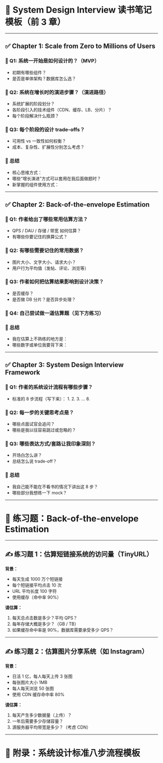 # 📘 System Design Interview 读书笔记模板（前 3 章）

---

## ✅ Chapter 1: Scale from Zero to Millions of Users

### 📌 Q1: 系统一开始是如何设计的？（MVP）
- 初期有哪些组件？
- 是否是单体架构？数据库怎么选？

### 📌 Q2: 系统在增长时的演进步骤？（演进路径）
- 系统扩展的阶段划分？
- 各阶段引入的技术组件（CDN、缓存、LB、分片）？
- 每个阶段解决什么瓶颈？

### 📌 Q3: 每个阶段的设计 trade-offs？
- 可用性 vs 一致性如何权衡？
- 成本、复杂性、扩展性分别怎么考虑？

### 🧠 总结
- 核心思维方式：
- 哪些“增长演进”方式可以套用在我后面做题时？
- 新掌握的组件使用方式：

---

## ✅ Chapter 2: Back-of-the-envelope Estimation

### 📌 Q1: 作者给出了哪些常用估算方法？
- QPS / DAU / 存储 / 带宽 如何估算？
- 有哪些你要记住的换算公式？

### 📌 Q2: 有哪些需要记住的常用数据？
- 图片大小、文字大小、请求大小？
- 用户行为平均值（发帖、评论、浏览等）

### 📌 Q3: 作者如何把估算结果影响到设计决策？
- 是否缓存？
- 是否做 DB 分片？是否异步处理？

### 📌 Q4: 自己尝试做一道估算题（见下方练习）

### 🧠 总结
- 我在估算上不熟练的地方是：
- 哪些数字或单位我要背下来：

---

## ✅ Chapter 3: System Design Interview Framework

### 📌 Q1: 作者的系统设计流程有哪些步骤？
- 标准的 8 步流程（写下来）：
  1.
  2.
  3.
  ...
  8.

### 📌 Q2: 每一步的关键思考点是？
- 哪些点面试官会追问？
- 哪些是我以往容易跳过或忽略的？

### 📌 Q3: 哪些表达方式/套路让我印象深刻？
- 开场白怎么讲？
- 总结怎么说 trade-off？

### 🧠 总结
- 我自己能不能在不看书的情况下讲出这 8 步？
- 哪些部分我想练一下 mock？

---

# 🧪 练习题：Back-of-the-envelope Estimation

---

## ✍️ 练习题 1：估算短链接系统的访问量（TinyURL）

**背景：**  
- 每天生成 1000 万个短链接  
- 每个短链接平均点击 10 次  
- URL 平均长度 100 字符  
- 使用缓存（命中率 90%）

**请估算：**
1. 每天总点击数是多少？平均 QPS？
2. 每年存储大概是多少？（GB / TB）
3. 如果缓存命中率是 90%，数据库需要承受多少 QPS？

---

## ✍️ 练习题 2：估算图片分享系统（如 Instagram）

**背景：**  
- 日活 1 亿，每人每天上传 3 张图  
- 每张图片大小 1MB  
- 每人每天浏览 50 张图  
- 使用 CDN 缓存命中率 80%

**请估算：**
1. 每天产生多少数据量（上传）？
2. 一年后需要多少存储容量？
3. 源服务器平均带宽是多少？（考虑 CDN）

---

# 🧠 附录：系统设计标准八步流程模板

